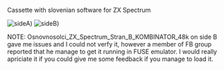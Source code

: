 Cassette with slovenian software for ZX Spectrum

![sideA](https://github.com/rihardgDev/ZX-spectrum-Izbor-najboljsih-racunalniskih-programov-OSNOVNOSOLCEV/blob/main/SideA/Seznam%20stran%20A.png))
![sideB](https://github.com/rihardgDev/ZX-spectrum-Izbor-najboljsih-racunalniskih-programov-OSNOVNOSOLCEV/blob/main/SideB/Seznam%20stran%20B.png))  


NOTE: Osnovnosolci_ZX_Spectrum_Stran_B_KOMBINATOR_48k on side B gave me issues and I could not verfy it, however a member of FB group reported that he manage to get it running in FUSE emulator. I would really apriciate it if you could give me some feedback if you manage to load it.
